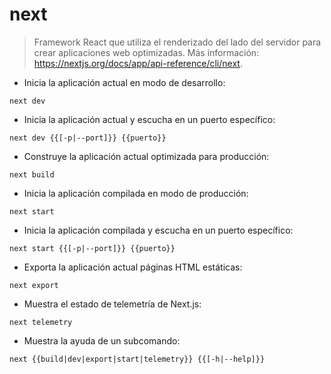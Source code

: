# next

> Framework React que utiliza el renderizado del lado del servidor para crear aplicaciones web optimizadas.
> Más información: <https://nextjs.org/docs/app/api-reference/cli/next>.

- Inicia la aplicación actual en modo de desarrollo:

`next dev`

- Inicia la aplicación actual y escucha en un puerto específico:

`next dev {{[-p|--port]}} {{puerto}}`

- Construye la aplicación actual optimizada para producción:

`next build`

- Inicia la aplicación compilada en modo de producción:

`next start`

- Inicia la aplicación compilada y escucha en un puerto específico:

`next start {{[-p|--port]}} {{puerto}}`

- Exporta la aplicación actual páginas HTML estáticas:

`next export`

- Muestra el estado de telemetría de Next.js:

`next telemetry`

- Muestra la ayuda de un subcomando:

`next {{build|dev|export|start|telemetry}} {{[-h|--help]}}`
